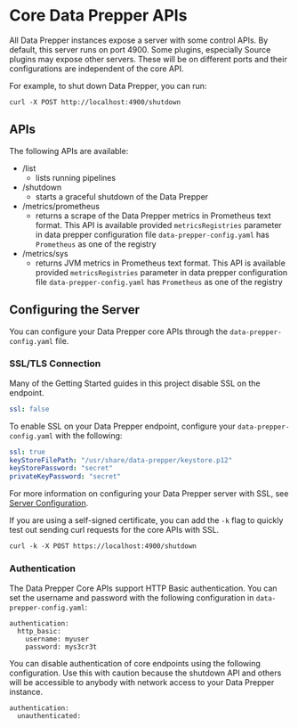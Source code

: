 # Core Data Prepper APIs

All Data Prepper instances expose a server with some control APIs. By default, this server runs
on port 4900. Some plugins, especially Source plugins may expose other servers. These will be
on different ports and their configurations are independent of the core API.

For example, to shut down Data Prepper, you can run:

```
curl -X POST http://localhost:4900/shutdown
```

## APIs

The following APIs are available:

* /list
    * lists running pipelines
* /shutdown
    * starts a graceful shutdown of the Data Prepper
* /metrics/prometheus
    * returns a scrape of the Data Prepper metrics in Prometheus text format. This API is available provided
      `metricsRegistries` parameter in data prepper configuration file `data-prepper-config.yaml` has `Prometheus` as one
      of the registry
* /metrics/sys
    * returns JVM metrics in Prometheus text format. This API is available provided `metricsRegistries` parameter in data
      prepper configuration file `data-prepper-config.yaml` has `Prometheus` as one of the registry

## Configuring the Server

You can configure your Data Prepper core APIs through the `data-prepper-config.yaml` file. 

### SSL/TLS Connection

Many of the Getting Started guides in this project disable SSL on the endpoint.

```yaml
ssl: false
```

To enable SSL on your Data Prepper endpoint, configure your `data-prepper-config.yaml`
with the following:

```yaml
ssl: true
keyStoreFilePath: "/usr/share/data-prepper/keystore.p12"
keyStorePassword: "secret"
privateKeyPassword: "secret"
```

For more information on configuring your Data Prepper server with SSL, see [Server Configuration](https://github.com/opensearch-project/data-prepper/blob/main/docs/configuration.md#server-configuration). 

If you are using a self-signed certificate, you can add the `-k` flag to quickly test out sending curl requests for the core APIs with SSL.

```
curl -k -X POST https://localhost:4900/shutdown
```

### Authentication

The Data Prepper Core APIs support HTTP Basic authentication.
You can set the username and password with the following
configuration in `data-prepper-config.yaml`:

```
authentication:
  http_basic:
    username: myuser
    password: mys3cr3t
```

You can disable authentication of core endpoints using the following
configuration. Use this with caution because the shutdown API and
others will be accessible to anybody with network access to
your Data Prepper instance.

```
authentication:
  unauthenticated:
```
